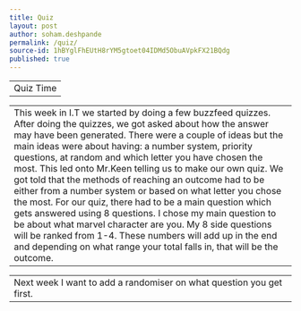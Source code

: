 ```yaml
---
title: Quiz
layout: post
author: soham.deshpande
permalink: /quiz/
source-id: 1hBYglFhEUtH8rYM5gtoet04IDMd5ObuAVpkFX21BQdg
published: true
---
```

<table>
  <tr>
    <td>Quiz Time</td>
  </tr>
</table>


<table>
  <tr>
    <td>This week in I.T we started by doing a few buzzfeed quizzes. After doing the quizzes, we got asked about how the answer may have been generated. There were a couple of ideas but the main ideas were about having: a number system, priority questions, at random and which letter you have chosen the most.  This led onto Mr.Keen telling us to make our own quiz. We got told that the methods of reaching an outcome had to be either from a number system or based on what letter you chose the most. For our quiz, there had to be a main question which gets answered using 8 questions. I chose my main question to be about what marvel character are you. My 8 side questions will be ranked from 1-4. These numbers will add up in the end and depending on what range your total falls in, that will be the outcome.</td>
  </tr>
</table>


<table>
  <tr>
    <td>Next week I want to add a randomiser on what question you get first.</td>
  </tr>
</table>


